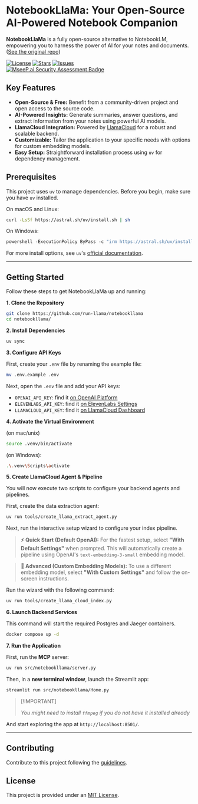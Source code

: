 # NotebookLlaMa: Your Open-Source AI-Powered Notebook Companion

**NotebookLlaMa** is a fully open-source alternative to NotebookLM, empowering you to harness the power of AI for your notes and documents.  ([See the original repo](https://github.com/run-llama/notebookllama))

[![License](https://img.shields.io/github/license/run-llama/notebookllama?color=blue)](https://github.com/run-llama/notebookllama/blob/main/LICENSE)
[![Stars](https://img.shields.io/github/stars/run-llama/notebookllama?color=yellow)](https://github.com/run-llama/notebookllama/stargazers)
[![Issues](https://img.shields.io/github/issues/run-llama/notebookllama?color=orange)](https://github.com/run-llama/notebookllama/issues)
<br>
[![MseeP.ai Security Assessment Badge](https://mseep.net/pr/run-llama-notebookllama-badge.png)](https://mseep.ai/app/run-llama-notebookllama)

## Key Features

*   **Open-Source & Free:** Benefit from a community-driven project and open access to the source code.
*   **AI-Powered Insights:** Generate summaries, answer questions, and extract information from your notes using powerful AI models.
*   **LlamaCloud Integration:** Powered by [LlamaCloud](https://cloud.llamaindex.ai?utm_source=demo&utm_medium=notebookLM) for a robust and scalable backend.
*   **Customizable:** Tailor the application to your specific needs with options for custom embedding models.
*   **Easy Setup:**  Straightforward installation process using `uv` for dependency management.

## Prerequisites

This project uses `uv` to manage dependencies. Before you begin, make sure you have `uv` installed.

On macOS and Linux:

```bash
curl -LsSf https://astral.sh/uv/install.sh | sh
```

On Windows:

```powershell
powershell -ExecutionPolicy ByPass -c "irm https://astral.sh/uv/install.ps1 | iex"
```

For more install options, see `uv`'s [official documentation](https://docs.astral.sh/uv/getting-started/installation/).

---

## Getting Started

Follow these steps to get NotebookLlaMa up and running:

**1. Clone the Repository**

```bash
git clone https://github.com/run-llama/notebookllama
cd notebookllama/
```

**2. Install Dependencies**

```bash
uv sync
```

**3. Configure API Keys**

First, create your `.env` file by renaming the example file:

```bash
mv .env.example .env
```

Next, open the `.env` file and add your API keys:

-   `OPENAI_API_KEY`: find it [on OpenAI Platform](https://platform.openai.com/api-keys)
-   `ELEVENLABS_API_KEY`: find it [on ElevenLabs Settings](https://elevenlabs.io/app/settings/api-keys)
-   `LLAMACLOUD_API_KEY`: find it [on LlamaCloud Dashboard](https://cloud.llamaindex.ai?utm_source=demo&utm_medium=notebookLM)

**4. Activate the Virtual Environment**

(on mac/unix)

```bash
source .venv/bin/activate
```

(on Windows):

```bash
.\.venv\Scripts\activate
```

**5. Create LlamaCloud Agent & Pipeline**

You will now execute two scripts to configure your backend agents and pipelines.

First, create the data extraction agent:

```bash
uv run tools/create_llama_extract_agent.py
```

Next, run the interactive setup wizard to configure your index pipeline.

> **⚡ Quick Start (Default OpenAI):**
> For the fastest setup, select **"With Default Settings"** when prompted. This will automatically create a pipeline using OpenAI's `text-embedding-3-small` embedding model.

> **🧠 Advanced (Custom Embedding Models):**
> To use a different embedding model, select **"With Custom Settings"** and follow the on-screen instructions.

Run the wizard with the following command:

```bash
uv run tools/create_llama_cloud_index.py
```

**6. Launch Backend Services**

This command will start the required Postgres and Jaeger containers.

```bash
docker compose up -d
```

**7. Run the Application**

First, run the **MCP** server:

```bash
uv run src/notebookllama/server.py
```

Then, in a **new terminal window**, launch the Streamlit app:

```bash
streamlit run src/notebookllama/Home.py
```

> \[!IMPORTANT]
>
> _You might need to install `ffmpeg` if you do not have it installed already_

And start exploring the app at `http://localhost:8501/`.

---

## Contributing

Contribute to this project following the [guidelines](./CONTRIBUTING.md).

## License

This project is provided under an [MIT License](./LICENSE).